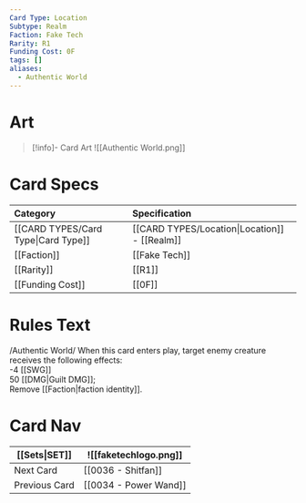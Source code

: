 ```yaml
---
Card Type: Location
Subtype: Realm
Faction: Fake Tech
Rarity: R1
Funding Cost: 0F
tags: []
aliases:
  - Authentic World
---
```

# Art

> [!info]- Card Art
> ![[Authentic World.png]]

# Card Specs

| Category | Specification| 
| :--- | :--- |
| [[CARD TYPES/Card Type\|Card Type]] | [[CARD TYPES/Location\|Location]] - [[Realm]] | 
| [[Faction]] | [[Fake Tech]] |  
| [[Rarity]] | [[R1]] |  
| [[Funding Cost]] | [[0F]] |  

# Rules Text  

/Authentic World/ When this card enters play, target enemy creature receives the following effects:  
-4 [[SWG]]  
50 [[DMG|Guilt DMG]];  
Remove [[Faction|faction identity]].  


# Card Nav

| [[Sets\|SET]]           | ![[faketechlogo.png]]          |
| ------------- | ------------------------------ |
| Next Card     | [[0036 - Shitfan]] |
| Previous Card | [[0034 - Power Wand]]         |


